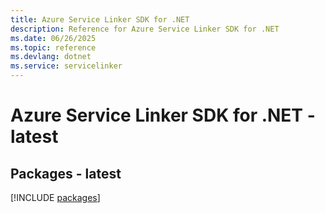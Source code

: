 ```yaml
---
title: Azure Service Linker SDK for .NET
description: Reference for Azure Service Linker SDK for .NET
ms.date: 06/26/2025
ms.topic: reference
ms.devlang: dotnet
ms.service: servicelinker
---
```

# Azure Service Linker SDK for .NET - latest
## Packages - latest
[!INCLUDE [packages](service-linker-index.md)]
